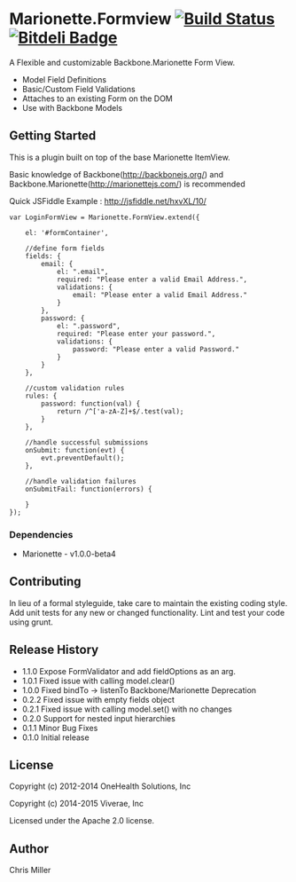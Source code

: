 # Marionette.Formview [![Build Status](https://travis-ci.org/viverae/marionette.formview.png?branch=master)](https://travis-ci.org/viverae/marionette.formview) [![Bitdeli Badge](https://d2weczhvl823v0.cloudfront.net/viverae/marionette.formview/trend.png)](https://bitdeli.com/free "Bitdeli Badge")



A Flexible and customizable Backbone.Marionette Form View.

- Model Field Definitions
- Basic/Custom Field Validations
- Attaches to an existing Form on the DOM
- Use with Backbone Models

## Getting Started

This is a plugin built on top of the base Marionette ItemView.

Basic knowledge of Backbone(http://backbonejs.org/) and Backbone.Marionette(http://marionettejs.com/) is recommended

Quick JSFiddle Example : http://jsfiddle.net/hxvXL/10/

```
var LoginFormView = Marionette.FormView.extend({

    el: '#formContainer',

    //define form fields
    fields: {
        email: {
            el: ".email",
            required: "Please enter a valid Email Address.",
            validations: {
                email: "Please enter a valid Email Address."
            }
        },
        password: {
            el: ".password",
            required: "Please enter your password.",
            validations: {
                password: "Please enter a valid Password."
            }
        }
    },

    //custom validation rules
    rules: {
        password: function(val) {
            return /^['a-zA-Z]+$/.test(val);
        }
    },

    //handle successful submissions
    onSubmit: function(evt) {
        evt.preventDefault();
    },

    //handle validation failures
    onSubmitFail: function(errors) {

    }
});
```

### Dependencies

- Marionette - v1.0.0-beta4

## Contributing
In lieu of a formal styleguide, take care to maintain the existing coding style. Add unit tests for any new or changed functionality. Lint and test your code using grunt.

## Release History

- 1.1.0 Expose FormValidator and add fieldOptions as an arg. 
- 1.0.1 Fixed issue with calling model.clear()
- 1.0.0 Fixed bindTo -> listenTo Backbone/Marionette Deprecation
- 0.2.2 Fixed issue with empty fields object
- 0.2.1 Fixed issue with calling model.set() with no changes
- 0.2.0 Support for nested input hierarchies
- 0.1.1 Minor Bug Fixes
- 0.1.0 Initial release

## License

Copyright (c) 2012-2014 OneHealth Solutions, Inc

Copyright (c) 2014-2015 Viverae, Inc

Licensed under the Apache 2.0 license.

## Author

Chris Miller
